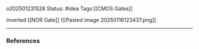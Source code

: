 o202501231528
Status: #idea
Tags:[[CMOS Gates]]

inverted [[NOR Gate]]
![[Pasted image 20250116123437.png]]

---
### References